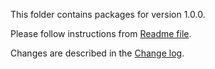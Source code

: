 This folder contains packages for version 1.0.0.

Please follow instructions from [Readme file](../../Packlink/PacklinkPro/README.md).

Changes are described in the [Change log](../../CHANGELOG.md).
